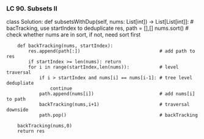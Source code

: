 ### LC 90. Subsets II
class Solution:
    def subsetsWithDup(self, nums: List[int]) -> List[List[int]]:
        # bacTracking, use startIndex to deduplicate
        res, path = [],[]
        nums.sort()                                         # check whether nums are in sort, if not, need sort first

        def backTracking(nums, startIndex):
            res.append(path[:])                             # add path to res
            if startIndex >= len(nums): return
            for i in range(startIndex,len(nums)):           # level traversal
                if i > startIndex and nums[i] == nums[i-1]: # tree level dedupliate
                    continue
                path.append(nums[i])                        # add nums[i] to path
                backTracking(nums,i+1)                      # traversal downside
                path.pop()                                  # backTracking

        backTracking(nums,0)
        return res 